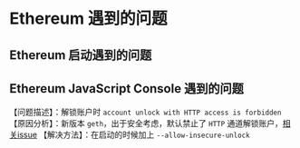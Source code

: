# Ethereum 遇到的问题



## Ethereum 启动遇到的问题



## Ethereum JavaScript Console 遇到的问题

【问题描述】：解锁账户时 `account unlock with HTTP access is forbidden`
【原因分析】：新版本 `geth`，出于安全考虑，默认禁止了 `HTTP` 通道解锁账户，[相关issue](https://github.com/ethereum/go-ethereum/pull/17037) 
【解决方法】：在启动的时候加上 `--allow-insecure-unlock`